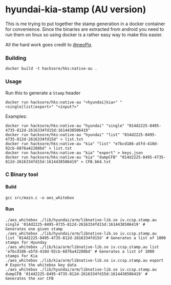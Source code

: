 # hyundai-kia-stamp (AU version)

This is me trying to put together the stamp generation in a docker container for convenience. Since the binaries are extracted from android you need to run them on linux so using docker is a rather easy way to make this easier.

All the hard work goes credit to [@neoPix](https://github.com/neoPix)

### Building

```
docker build -t hacksore/hks:native-au .
```

### Usage

Run this to generate a `Stamp` header

```
docker run hacksore/hks:native-au "<hyundai|kia>" "<single|list|export>" "<input?>"
```

Examples:

```
docker run hacksore/hks:native-au "hyundai" "single" "014d2225-8495-4735-812d-2616334fd15d:1614438506419"
docker run hacksore/hks:native-au "hyundai" "list" "014d2225-8495-4735-812d-2616334fd15d" > list.txt
docker run hacksore/hks:native-au "kia" "list" "e7bcd186-a5fd-410d-92cb-6876a42288bd" > list.txt
docker run hacksore/hks:native-au "kia" "export" > keys.json
docker run hacksore/hks:native-au "kia" "dumpCFB" "014d2225-8495-4735-812d-2616334fd15d:1614438506419" > CFB.b64.txt
```

### C Binary tool

#### Build

```
gcc src/main.c -o aes_whitebox
```

#### Run

```
./aes_whitebox ./lib/hyundai/arm/libnative-lib.so iv.ccsp.stamp.au single '014d2225-8495-4735-812d-2616334fd15d:1614438506419' # Generates one given stamp
./aes_whitebox ./lib/hyundai/arm/libnative-lib.so iv.ccsp.stamp.au list '014d2225-8495-4735-812d-2616334fd15d' # Generates a list of 1000 stamps for Hyunday
./aes_whitebox ./lib/kia/arm/libnative-lib.so iv.ccsp.stamp.au list 'e7bcd186-a5fd-410d-92cb-6876a42288bd' # Generates a list of 1000 stamps for Kia
./aes_whitebox ./lib/kia/arm/libnative-lib.so iv.ccsp.stamp.au export # Exports the whitebox key data
./aes_whitebox ./lib/hyundai/arm/libnative-lib.so iv.ccsp.stamp.au dumpCFB '014d2225-8495-4735-812d-2616334fd15d:1614438506419' # Generates the xor CFB
```
